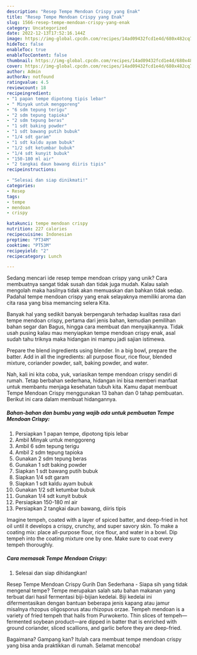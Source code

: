 ```yaml
---
description: "Resep Tempe Mendoan Crispy yang Enak"
title: "Resep Tempe Mendoan Crispy yang Enak"
slug: 1566-resep-tempe-mendoan-crispy-yang-enak
category: Uncategorized
date: 2022-12-13T17:52:16.144Z
image: https://img-global.cpcdn.com/recipes/14ad09432fcd1e4d/680x482cq70/tempe-mendoan-crispy-foto-resep-utama.jpg
hideToc: false
enableToc: true
enableTocContent: false
thumbnail: https://img-global.cpcdn.com/recipes/14ad09432fcd1e4d/680x482cq70/tempe-mendoan-crispy-foto-resep-utama.jpg
cover: https://img-global.cpcdn.com/recipes/14ad09432fcd1e4d/680x482cq70/tempe-mendoan-crispy-foto-resep-utama.jpg
author: Admin
authorAv: notfound
ratingvalue: 4.5
reviewcount: 18
recipeingredient:
- "1 papan tempe dipotong tipis lebar"
- " Minyak untuk menggoreng"
- "6 sdm tepung terigu"
- "2 sdm tepung tapioka"
- "2 sdm tepung beras"
- "1 sdt baking powder"
- "1 sdt bawang putih bubuk"
- "1/4 sdt garam"
- "1 sdt kaldu ayam bubuk"
- "1/2 sdt ketumbar bubuk"
- "1/4 sdt kunyit bubuk"
- "150-180 ml air"
- "2 tangkai daun bawang diiris tipis"
recipeinstructions:

- "Selesai dan siap dinikmati!"
categories:
- Resep
tags:
- tempe
- mendoan
- crispy

katakunci: tempe mendoan crispy 
nutrition: 227 calories
recipecuisine: Indonesian
preptime: "PT34M"
cooktime: "PT53M"
recipeyield: "2"
recipecategory: Lunch

---
```





Sedang mencari ide resep tempe mendoan crispy yang unik? Cara membuatnya sangat tidak susah dan tidak juga mudah. Kalau salah mengolah maka hasilnya tidak akan memuaskan dan bahkan tidak sedap. Padahal tempe mendoan crispy yang enak selayaknya memiliki aroma dan cita rasa yang bisa memancing selera Kita.





Banyak hal yang sedikit banyak berpengaruh terhadap kualitas rasa dari tempe mendoan crispy, pertama dari jenis bahan, kemudian pemilihan bahan segar dan Bagus, hingga cara membuat dan menyajikannya. Tidak usah pusing kalau mau menyiapkan tempe mendoan crispy enak,      asal sudah tahu triknya maka hidangan ini mampu jadi sajian istimewa.














Prepare the blend ingredients using blender. In a big bowl, prepare the batter. Add in all the ingredients: all purpose flour, rice flour, blended mixture, coriander powder, salt, baking powder, and water.






Nah, kali ini kita coba, yuk, variasikan tempe mendoan crispy sendiri di rumah. Tetap berbahan sederhana, hidangan ini bisa memberi manfaat untuk membantu menjaga kesehatan tubuh kita. Kamu dapat membuat Tempe Mendoan Crispy menggunakan 13 bahan dan 0 tahap pembuatan. Berikut ini cara dalam membuat hidangannya.

<!--inarticleads1-->

##### Bahan-bahan dan bumbu yang wajib ada untuk pembuatan Tempe Mendoan Crispy:

1. Persiapkan 1 papan tempe, dipotong tipis lebar
1. Ambil  Minyak untuk menggoreng
1. Ambil 6 sdm tepung terigu
1. Ambil 2 sdm tepung tapioka
1. Gunakan 2 sdm tepung beras
1. Gunakan 1 sdt baking powder
1. Siapkan 1 sdt bawang putih bubuk
1. Siapkan 1/4 sdt garam
1. Siapkan 1 sdt kaldu ayam bubuk
1. Gunakan 1/2 sdt ketumbar bubuk
1. Gunakan 1/4 sdt kunyit bubuk
1. Persiapkan 150-180 ml air
1. Persiapkan 2 tangkai daun bawang, diiris tipis


Imagine tempeh, coated with a layer of spiced batter, and deep-fried in hot oil until it develops a crispy, crunchy, and super savory skin. To make a coating mix: place all-purpose flour, rice flour, and water in a bowl. Dip tempeh into the coating mixture one by one. Make sure to coat every tempeh thoroughly. 

<!--inarticleads2-->

##### Cara memasak Tempe Mendoan Crispy:


1. Selesai dan siap dihidangkan!

Resep Tempe Mendoan Crispy Gurih Dan Sederhana - Siapa sih yang tidak mengenal tempe? Tempe merupakan salah satu bahan makanan yang terbuat dari hasil fermentasi biji-bijian kedelai. Biji kedelai ini difermentasikan dengan bantuan beberapa jenis kapang atau jamur misalnya rhzopus oligosporus atau rhizopus orzae. Tempeh mendoan is a variety of fried tempeh that hails from Purwokerto. Thin slices of tempeh—fermented soybean product—are dipped in batter that is enriched with ground coriander, sliced scallions, and garlic before they are deep-fried. 

Bagaimana? Gampang kan? Itulah cara membuat tempe mendoan crispy yang bisa anda praktikkan di rumah. Selamat mencoba!
